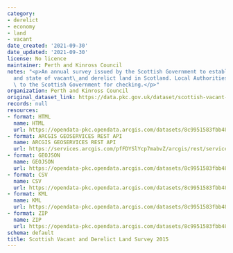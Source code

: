 ```yaml
---
category:
- derelict
- economy
- land
- vacant
date_created: '2021-09-30'
date_updated: '2021-09-30'
license: No licence
maintainer: Perth and Kinross Council
notes: "<p>An annual survey issued by the Scottish Government to establish the extent\_\
  and state of vacant\_and derelict land in Scotland. Local Authorities return data\
  \ to the Scottish Government for checking.</p>"
organization: Perth and Kinross Council
original_dataset_link: https://data.pkc.gov.uk/dataset/scottish-vacant-and-derelict-land-survey-2015
records: null
resources:
- format: HTML
  name: HTML
  url: https://opendata-pkc.opendata.arcgis.com/datasets/8c9951583fbb48038ade7051194230d5_0
- format: ARCGIS GEOSERVICES REST API
  name: ARCGIS GEOSERVICES REST API
  url: https://services.arcgis.com/pfFDYSlYcp7mabvZ/arcgis/rest/services/Scottish_Vacant_and_Derelict_Land_Survey_2015/FeatureServer/0
- format: GEOJSON
  name: GEOJSON
  url: https://opendata-pkc.opendata.arcgis.com/datasets/8c9951583fbb48038ade7051194230d5_0.geojson?outSR=%7B%22latestWkid%22%3A27700%2C%22wkid%22%3A27700%7D
- format: CSV
  name: CSV
  url: https://opendata-pkc.opendata.arcgis.com/datasets/8c9951583fbb48038ade7051194230d5_0.csv?outSR=%7B%22latestWkid%22%3A27700%2C%22wkid%22%3A27700%7D
- format: KML
  name: KML
  url: https://opendata-pkc.opendata.arcgis.com/datasets/8c9951583fbb48038ade7051194230d5_0.kml?outSR=%7B%22latestWkid%22%3A27700%2C%22wkid%22%3A27700%7D
- format: ZIP
  name: ZIP
  url: https://opendata-pkc.opendata.arcgis.com/datasets/8c9951583fbb48038ade7051194230d5_0.zip?outSR=%7B%22latestWkid%22%3A27700%2C%22wkid%22%3A27700%7D
schema: default
title: Scottish Vacant and Derelict Land Survey 2015
---
```

